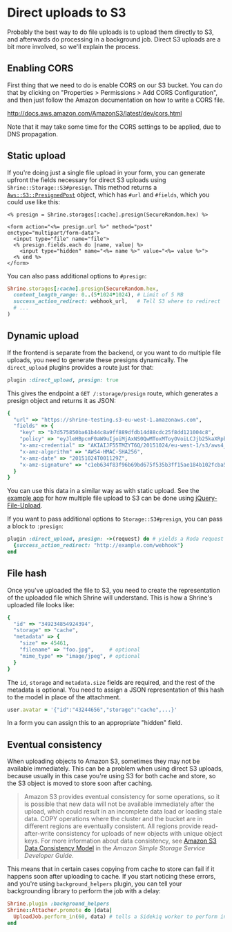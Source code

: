 # Direct uploads to S3

Probably the best way to do file uploads is to upload them directly to S3, and
afterwards do processing in a background job. Direct S3 uploads are a bit more
involved, so we'll explain the process.

## Enabling CORS

First thing that we need to do is enable CORS on our S3 bucket. You can do that
by clicking on "Properties > Permissions > Add CORS Configuration", and
then just follow the Amazon documentation on how to write a CORS file.

http://docs.aws.amazon.com/AmazonS3/latest/dev/cors.html

Note that it may take some time for the CORS settings to be applied, due to
DNS propagation.

## Static upload

If you're doing just a single file upload in your form, you can generate
upfront the fields necessary for direct S3 uploads using
`Shrine::Storage::S3#presign`. This method returns a [`Aws::S3::PresignedPost`]
object, which has `#url` and `#fields`, which you could use like this:

```erb
<% presign = Shrine.storages[:cache].presign(SecureRandom.hex) %>

<form action="<%= presign.url %>" method="post" enctype="multipart/form-data">
  <input type="file" name="file">
  <% presign.fields.each do |name, value| %>
    <input type="hidden" name="<%= name %>" value="<%= value %>">
  <% end %>
</form>
```

You can also pass additional options to `#presign`:

```rb
Shrine.storages[:cache].presign(SecureRandom.hex,
  content_length_range: 0..(5*1024*1024), # Limit of 5 MB
  success_action_redirect: webhook_url,   # Tell S3 where to redirect
  # ...
)
```

## Dynamic upload

If the frontend is separate from the backend, or you want to do multiple file
uploads, you need to generate these presigns dynamically. The `direct_upload`
plugins provides a route just for that:

```rb
plugin :direct_upload, presign: true
```

This gives the endpoint a `GET /:storage/presign` route, which generates a
presign object and returns it as JSON:

```rb
{
  "url" => "https://shrine-testing.s3-eu-west-1.amazonaws.com",
  "fields" => {
    "key" => "b7d575850ba61b44c8a9ff889dfdb14d88cdc25f8dd121004c8",
    "policy" => "eyJleHBpcmF0aW9uIjoiMjAxNS0QwMToxMToyOVoiLCJjb25kaXRpb25zIjpbeyJidWNrZXQiOiJzaHJpbmUtdGVzdGluZyJ9LHsia2V5IjoiYjdkNTc1ODUwYmE2MWI0NGU3Y2M4YTliZmY4OGU5ZGZkYjE2NTQ0ZDk4OGNkYzI1ZjhkZDEyMTAwNGM4In0seyJ4LWFtei1jcmVkZW50aWFsIjoiQUtJQUlKRjU1VE1aWlk0NVVUNlEvMjAxNTEwMjQvZXUtd2VzdC0xL3MzL2F3czRfcmVxdWVzdCJ9LHsieC1hbXotYWxnb3JpdGhtIjoiQVdTNC1ITUFDLVNIQTI1NiJ9LHsieC1hbXotZGF0ZSI6IjIwMTUxMDI0VDAwMTEyOVoifV19",
    "x-amz-credential" => "AKIAIJF55TMZYT6Q/20151024/eu-west-1/s3/aws4_request",
    "x-amz-algorithm" => "AWS4-HMAC-SHA256",
    "x-amz-date" => "20151024T001129Z",
    "x-amz-signature" => "c1eb634f83f96b69bd675f535b3ff15ae184b102fcba51e4db5f4959b4ae26f4"
  }
}
```

You can use this data in a similar way as with static upload. See
the [example app] for how multiple file upload to S3 can be done using
[jQuery-File-Upload].

If you want to pass additional options to `Storage::S3#presign`, you can pass
a block to `:presign`:

```rb
plugin :direct_upload, presign: ->(request) do # yields a Roda request object
  {success_action_redirect: "http://example.com/webhook"}
end
```

## File hash

Once you've uploaded the file to S3, you need to create the representation of
the uploaded file which Shrine will understand. This is how a Shrine's uploaded
file looks like:

```rb
{
  "id" => "349234854924394",
  "storage" => "cache",
  "metadata" => {
    "size" => 45461,
    "filename" => "foo.jpg",     # optional
    "mime_type" => "image/jpeg", # optional
  }
}
```

The `id`, `storage` and `metadata.size` fields are required, and the rest of
the metadata is optional. You need to assign a JSON representation of this
hash to the model in place of the attachment.

```rb
user.avatar = '{"id":"43244656","storage":"cache",...}'
```

In a form you can assign this to an appropriate "hidden" field.

## Eventual consistency

When uploading objects to Amazon S3, sometimes they may not be available
immediately. This can be a problem when using direct S3 uploads, because
usually in this case you're using S3 for both cache and store, so the S3 object
is moved to store soon after caching.

> Amazon S3 provides eventual consistency for some operations, so it is
> possible that new data will not be available immediately after the upload,
> which could result in an incomplete data load or loading stale data. COPY
> operations where the cluster and the bucket are in different regions are
> eventually consistent. All regions provide read-after-write consistency for
> uploads of new objects with unique object keys. For more information about
> data consistency, see [Amazon S3 Data Consistency Model] in the *Amazon Simple
> Storage Service Developer Guide*.

This means that in certain cases copying from cache to store can fail if it
happens soon after uploading to cache. If you start noticing these errors, and
you're using `background_helpers` plugin, you can tell your backgrounding
library to perform the job with a delay:

```rb
Shrine.plugin :background_helpers
Shrine::Attacher.promote do |data|
  UploadJob.perform_in(60, data) # tells a Sidekiq worker to perform in 1 minute
end
```

[`Aws::S3::PresignedPost`]: http://docs.aws.amazon.com/sdkforruby/api/Aws/S3/Bucket.html#presigned_post-instance_method
[example app]: https://github.com/janko-m/shrine-example
[jQuery-File-Upload]: https://github.com/blueimp/jQuery-File-Upload
[Amazon S3 Data Consistency Model]: http://docs.aws.amazon.com/AmazonS3/latest/dev/Introduction.html#ConsistencyMode
